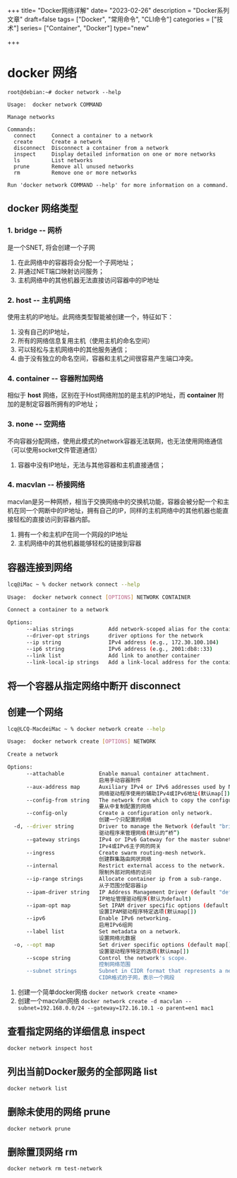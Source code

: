 +++
title= "Docker网络详解"
date= "2023-02-26"
description = "Docker系列文章"
draft=false
tags= ["Docker", "常用命令", "CLI命令"]
categories = ["技术"]
series= ["Container", "Docker"]
type="new"

+++

# docker 网络

```shell
root@debian:~# docker network --help

Usage:  docker network COMMAND

Manage networks

Commands:
  connect     Connect a container to a network
  create      Create a network
  disconnect  Disconnect a container from a network
  inspect     Display detailed information on one or more networks
  ls          List networks
  prune       Remove all unused networks
  rm          Remove one or more networks

Run 'docker network COMMAND --help' for more information on a command.

```

## docker 网络类型

### 1. bridge -- 网桥

是一个SNET, 将会创建一个子网

1. 在此网络中的容器将会分配一个子网地址；
2. 并通过NET端口映射访问服务；
3. 主机网络中的其他机器无法直接访问容器中的IP地址

### 2. host -- 主机网络

使用主机的IP地址。此网络类型智能被创建一个，特征如下：

1. 没有自己的IP地址，
2. 所有的网络信息复用主机（使用主机的命名空间）
3. 可以轻松与主机网络中的其他服务通信；
4. 由于没有独立的命名空间，容器和主机之间很容易产生端口冲突。

### 4. container -- 容器附加网络

相似于 **host** 网络，区别在于Host网络附加的是主机的IP地址，而 **container** 附加的是制定容器所拥有的IP地址；

### 3. none -- 空网络

不向容器分配网络，使用此模式的network容器无法联网，也无法使用网络通信（可以使用socket文件管道通信）

1. 容器中没有IP地址，无法与其他容器和主机直接通信；

### 4. macvlan -- 桥接网络

macvlan是另一种网桥，相当于交换网络中的交换机功能，容器会被分配一个和主机在同一个网断中的IP地址，拥有自己的IP，同样的主机网络中的其他机器也能直接轻松的直接访问到容器内部。

1. 拥有一个和主机IP在同一个网段的IP地址
2. 主机网络中的其他机器能够轻松的链接到容器

## 容器连接到网络

```bash
lcq@iMac ~ % docker network connect --help

Usage:  docker network connect [OPTIONS] NETWORK CONTAINER

Connect a container to a network

Options:
      --alias strings           Add network-scoped alias for the container
      --driver-opt strings      driver options for the network
      --ip string               IPv4 address (e.g., 172.30.100.104)
      --ip6 string              IPv6 address (e.g., 2001:db8::33)
      --link list               Add link to another container
      --link-local-ip strings   Add a link-local address for the container

```

## 将一个容器从指定网络中断开 disconnect

## 创建一个网络

```bash
lcq@LCQ-MacdeiMac ~ % docker network create --help

Usage:  docker network create [OPTIONS] NETWORK

Create a network

Options:
      --attachable           Enable manual container attachment. 
                             启用手动容器附件
      --aux-address map      Auxiliary IPv4 or IPv6 addresses used by Network driver (default map[]). 
                             网络驱动程序使用的辅助IPv4或IPv6地址(默认map[])
      --config-from string   The network from which to copy the configuration. 
                             要从中复制配置的网络
      --config-only          Create a configuration only network. 
                             创建一个只配置的网络
  -d, --driver string        Driver to manage the Network (default "bridge"). 
                             驱动程序来管理网络(默认的“桥”)
      --gateway strings      IPv4 or IPv6 Gateway for the master subnet. 
                             IPv4或IPv6主子网的网关
      --ingress              Create swarm routing-mesh network. 
                             创建群集路由网状网络
      --internal             Restrict external access to the network. 
                             限制外部对网络的访问
      --ip-range strings     Allocate container ip from a sub-range. 
                             从子范围分配容器ip
      --ipam-driver string   IP Address Management Driver (default "default"). 
                             IP地址管理驱动程序(默认为default)
      --ipam-opt map         Set IPAM driver specific options (default map[]). 
                             设置IPAM驱动程序特定选项(默认map[])
      --ipv6                 Enable IPv6 networking. 
                             启用IPv6组网
      --label list           Set metadata on a network. 
                             设置网络元数据
  -o, --opt map              Set driver specific options (default map[]). 
                             设置驱动程序特定的选项(默认map[])
      --scope string         Control the network's scope. 
                             控制网络范围
      --subnet strings       Subnet in CIDR format that represents a network segment. 
                             CIDR格式的子网，表示一个网段
```

1. 创建一个简单docker网络
   `docker network create <name>`
2. 创建一个macvlan网络
   `docker network create -d macvlan --subnet=192.168.0.0/24 --gateway=172.16.10.1 -o parent=en1 mac1`

## 查看指定网络的详细信息 inspect

`docker network inspect host`

## 列出当前Docker服务的全部网路 list

`docker network list`

## 删除未使用的网络 prune

`docker network prune`

## 删除置顶网络 rm

`docker network rm test-network`
